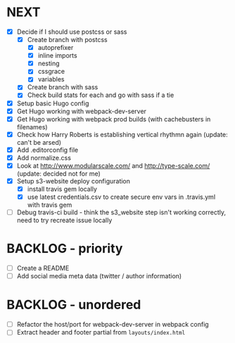 # NEXT

- [x] Decide if I should use postcss or sass
  - [x] Create branch with postcss
    - [x] autoprefixer
    - [x] inline imports
    - [x] nesting
    - [x] cssgrace
    - [x] variables
  - [x] Create branch with sass
  - [x] Check build stats for each and go with sass if a tie
- [x] Setup basic Hugo config
- [x] Get Hugo working with webpack-dev-server
- [x] Get Hugo working with webpack prod builds (with cachebusters in filenames)
- [x] Check how Harry Roberts is establishing vertical rhythmn again (update: can't be arsed)
- [x] Add .editorconfig file
- [x] Add normalize.css
- [x] Look at http://www.modularscale.com/ and http://type-scale.com/ (update: decided not for me)
- [x] Setup s3-website deploy configuration
    - [x] install travis gem locally
    - [x] use latest credentials.csv to create secure env vars in .travis.yml with travis gem
- [ ] Debug travis-ci build - think the s3_website step isn't working correctly, need to try recreate issue locally

# BACKLOG - priority

- [ ] Create a README
- [ ] Add social media meta data (twitter / author information)

# BACKLOG - unordered

- [ ] Refactor the host/port for webpack-dev-server in webpack config
- [ ] Extract header and footer partial from `layouts/index.html`
